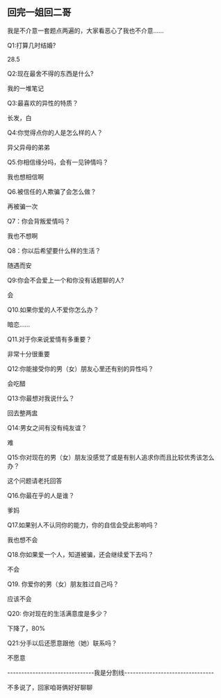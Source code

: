 ## 回完一姐回二哥 ##

我是不介意一套题点两遍的，大家看恶心了我也不介意……

 

 

Q1:打算几时结婚?

28.5

 

Q2:现在最舍不得的东西是什么?

我的一堆笔记

 

Q3:最喜欢的异性的特质？

长发，白

 

Q4:你觉得点你的人是怎么样的人？

异父异母的弟弟

 

Q5.你相信缘分吗，会有一见钟情吗？

我也想相信啊

 

Q6.被信任的人欺骗了会怎么做？

再被骗一次

 

 Q7：你会背叛爱情吗？

我也不想啊

 

Q8：你以后希望要什么样的生活？

随遇而安

 

Q9:你会不会爱上一个和你没有话题聊的人?

会

 

Q10.如果你爱的人不爱你怎么办？

暗恋……

 

Q11.对于你来说爱情有多重要？

非常十分很重要

 

Q12:你能接受你的男（女）朋友心里还有别的异性吗？

 会吃醋

 

Q13:你最想对我说什么？

回去整两盅

 

Q14:男女之间有没有纯友谊？

难

 

Q15:你对现在的男（女）朋友没感觉了或是有别人追求你而且比较优秀该怎么办？

这个问题请老托回答

 

Q16.你最在乎的人是谁？

爹妈

 

Q17.如果别人不认同你的能力，你的自信会受此影响吗？

我也想不会

 

Q18.你如果爱一个人，知道被骗，还会继续爱下去吗？

不会

 

Q19. 你爱你的男（女）朋友胜过自己吗？

 应该不会

 

Q20: 你对现在的生活满意度是多少？

下降了，80%

 

Q21:分手以后还愿意跟他（她）联系吗？

 不愿意

 

-------------------------------我是分割线--------------------------------

 

不多说了，回家咱哥俩好好聊聊